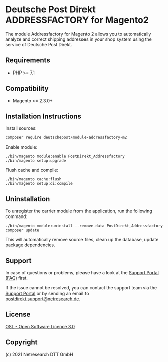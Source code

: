 # Deutsche Post Direkt ADDRESSFACTORY for Magento2

The module Addressfactory for Magento 2 allows you to automatically analyze and correct shipping addresses
in your shop system using the service of Deutsche Post Direkt.

## Requirements

* PHP >= 7.1

## Compatibility

* Magento >= 2.3.0+

## Installation Instructions

Install sources:

    composer require deutschepost/module-addressfactory-m2

Enable module:

    ./bin/magento module:enable PostDirekt_Addressfactory
    ./bin/magento setup:upgrade

Flush cache and compile:

    ./bin/magento cache:flush
    ./bin/magento setup:di:compile

## Uninstallation

To unregister the carrier module from the application, run the following command:

    ./bin/magento module:uninstall --remove-data PostDirekt_Addressfactory
    composer update

This will automatically remove source files, clean up the database, update package dependencies.

## Support

In case of questions or problems, please have a look at the
[Support Portal (FAQ)](http://postdirekt.support.netresearch.de/) first.

If the issue cannot be resolved, you can contact the support team via the
[Support Portal](http://postdirekt.support.netresearch.de/) or by sending an email
to <postdirekt.support@netresearch.de>.

## License

[OSL - Open Software Licence 3.0](http://opensource.org/licenses/osl-3.0.php)

## Copyright

(c) 2021 Netresearch DTT GmbH
